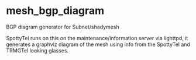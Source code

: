 # mesh_bgp_diagram
BGP diagram generator for Subnet/shadymesh

SpottyTel runs on this on the maintenance/information server via lighttpd, it generates a graphviz diagram of the mesh using info from the SpottyTel and TRMGTel looking glasses.
